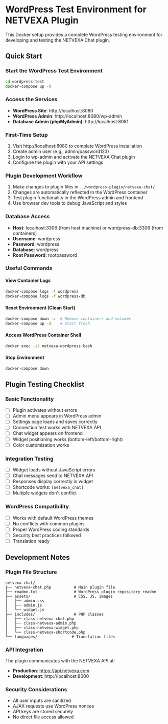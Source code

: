 # WordPress Test Environment for NETVEXA Plugin

This Docker setup provides a complete WordPress testing environment for developing and testing the NETVEXA Chat plugin.

## Quick Start

### Start the WordPress Test Environment
```bash
cd wordpress-test
docker-compose up -d
```

### Access the Services
- **WordPress Site**: http://localhost:8080
- **WordPress Admin**: http://localhost:8080/wp-admin
- **Database Admin (phpMyAdmin)**: http://localhost:8081

### First-Time Setup
1. Visit http://localhost:8080 to complete WordPress installation
2. Create admin user (e.g., admin/password123)
3. Login to wp-admin and activate the NETVEXA Chat plugin
4. Configure the plugin with your API settings

### Plugin Development Workflow
1. Make changes to plugin files in `../wordpress-plugin/netvexa-chat/`
2. Changes are automatically reflected in the WordPress container
3. Test plugin functionality in the WordPress admin and frontend
4. Use browser dev tools to debug JavaScript and styles

### Database Access
- **Host**: localhost:3306 (from host machine) or wordpress-db:3306 (from containers)
- **Username**: wordpress
- **Password**: wordpress
- **Database**: wordpress
- **Root Password**: rootpassword

### Useful Commands

#### View Container Logs
```bash
docker-compose logs -f wordpress
docker-compose logs -f wordpress-db
```

#### Reset Environment (Clean Start)
```bash
docker-compose down -v  # Remove containers and volumes
docker-compose up -d    # Start fresh
```

#### Access WordPress Container Shell
```bash
docker exec -it netvexa-wordpress bash
```

#### Stop Environment
```bash
docker-compose down
```

## Plugin Testing Checklist

### Basic Functionality
- [ ] Plugin activates without errors
- [ ] Admin menu appears in WordPress admin
- [ ] Settings page loads and saves correctly
- [ ] Connection test works with NETVEXA API
- [ ] Chat widget appears on frontend
- [ ] Widget positioning works (bottom-left/bottom-right)
- [ ] Color customization works

### Integration Testing
- [ ] Widget loads without JavaScript errors
- [ ] Chat messages send to NETVEXA API
- [ ] Responses display correctly in widget
- [ ] Shortcode works: `[netvexa_chat]`
- [ ] Multiple widgets don't conflict

### WordPress Compatibility
- [ ] Works with default WordPress themes
- [ ] No conflicts with common plugins
- [ ] Proper WordPress coding standards
- [ ] Security best practices followed
- [ ] Translation ready

## Development Notes

### Plugin File Structure
```
netvexa-chat/
├── netvexa-chat.php          # Main plugin file
├── readme.txt                # WordPress plugin repository readme
├── assets/                   # CSS, JS, images
│   ├── admin.css
│   ├── admin.js
│   └── widget.js
├── includes/                 # PHP classes
│   ├── class-netvexa-chat.php
│   ├── class-netvexa-admin.php
│   ├── class-netvexa-widget.php
│   └── class-netvexa-shortcode.php
└── languages/               # Translation files
```

### API Integration
The plugin communicates with the NETVEXA API at:
- **Production**: https://api.netvexa.com
- **Development**: http://localhost:8000

### Security Considerations
- All user inputs are sanitized
- AJAX requests use WordPress nonces
- API keys are stored securely
- No direct file access allowed